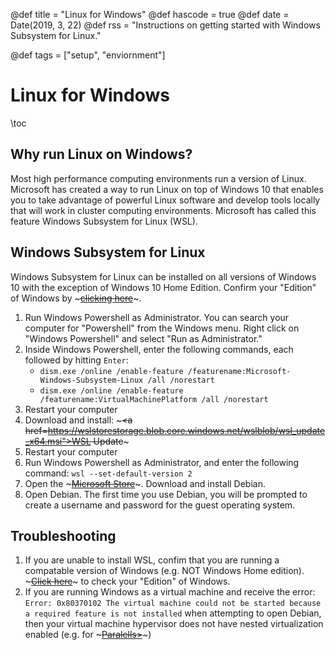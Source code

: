 @def title = "Linux for Windows"
@def hascode = true
@def date = Date(2019, 3, 22)
@def rss = "Instructions on getting started with Windows Subsystem for Linux."

@def tags = ["setup", "enviornment"]

# Linux for Windows

\toc

## Why run Linux on Windows?
Most high performance computing environments run a version of Linux. Microsoft has created a way to run Linux on top of Windows 10 that enables you to take advantage of powerful Linux software and develop tools locally that will work in cluster computing environments. Microsoft has called this feature Windows Subsystem for Linux (WSL).

## Windows Subsystem for Linux
Windows Subsystem for Linux can be installed on all versions of Windows 10 with the exception of Windows 10 Home Edition. Confirm your "Edition" of Windows by ~~~<a href="ms-settings:about?activationSource=SMC-IA-4027391">clicking here</a>~~~.

1. Run Windows Powershell as Administrator. You can search your computer for "Powershell" from the Windows menu. Right click on "Windows Powershell" and select "Run as Administrator."
2. Inside Windows Powershell, enter the following commands, each followed by hitting `Enter`:
    * `dism.exe /online /enable-feature /featurename:Microsoft-Windows-Subsystem-Linux /all /norestart`
    * `dism.exe /online /enable-feature /featurename:VirtualMachinePlatform /all /norestart`
3. Restart your computer
4. Download and install: ~~~<a href=https://wslstorestorage.blob.core.windows.net/wslblob/wsl_update_x64.msi">WSL Update</a>~~~
5. Restart your computer
6. Run Windows Powershell as Administrator, and enter the following command: `wsl --set-default-version 2`
7. Open the ~~~<a href=https://aka.ms/wslstore>Microsoft Store</a>~~~. Download and install Debian.
8. Open Debian. The first time you use Debian, you will be prompted to create a username and password for the guest operating system.

## Troubleshooting
1. If you are unable to install WSL, confim that you are running a compatable version of Windows (e.g. NOT Windows Home edition). ~~~<a href="ms-settings:about?activationSource=SMC-IA-4027391">Click here</a>~~~ to check your "Edition" of Windows.
2. If you are running Windows as a virtual machine and receive the error: `Error: 0x80370102 The virtual machine could not be started because a required feature is not installed` when attempting to open Debian, then your virtual machine hypervisor does not have nested virtualization enabled (e.g. for ~~~<a href="https://kb.parallels.com/en/125195">Paralells></a>~~~)